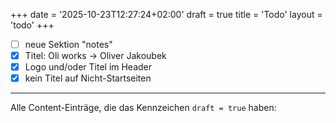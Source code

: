 +++
date = '2025-10-23T12:27:24+02:00'
draft = true
title = 'Todo'
layout = 'todo'
+++

- [ ] neue Sektion "notes"
- [x] Titel: Oli works -> Oliver Jakoubek
- [x] Logo und/oder Titel im Header
- [x] kein Titel auf Nicht-Startseiten

---

Alle Content-Einträge, die das Kennzeichen `draft = true` haben:
